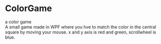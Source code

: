 # ColorGame
a color game
<br>
A small game made in WPF where you hve to match the color in the central square by moving your mouse. x and y axis is red and green, scrollwheel is blue.
